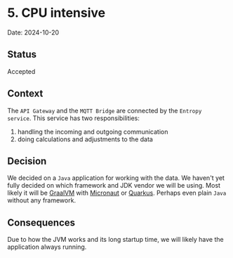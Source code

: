 # 5. CPU intensive

Date: 2024-10-20

## Status

Accepted

## Context

The `API Gateway` and the `MQTT Bridge` are connected by the `Entropy service`. This service has two responsibilities:

1. handling the incoming and outgoing communication
2. doing calculations and adjustments to the data

## Decision

We decided on a `Java` application for working with the data.
We haven't yet fully decided on which framework and JDK vendor we will be using.
Most likely it will be [GraalVM](https://www.graalvm.org/) with [Micronaut](https://micronaut.io/)
or [Quarkus](https://quarkus.io/). Perhaps even plain `Java` without any framework.

## Consequences

Due to how the JVM works and its long startup time, we will likely have the application always running.
